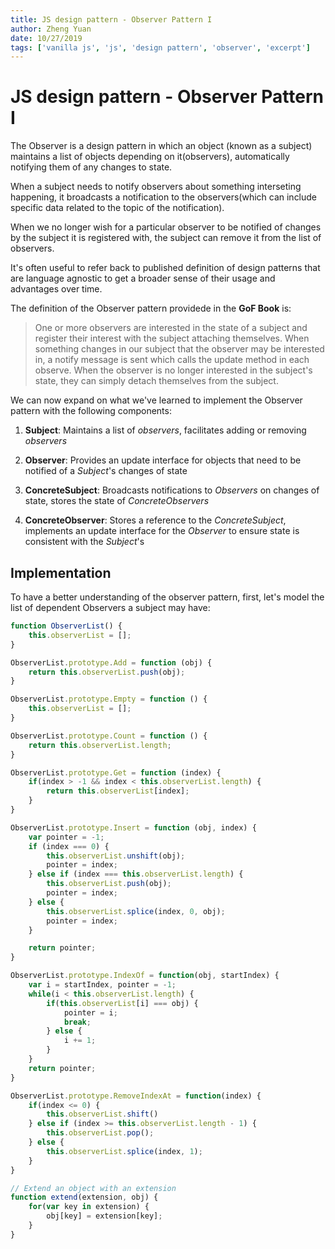 ```yaml
---
title: JS design pattern - Observer Pattern I
author: Zheng Yuan
date: 10/27/2019
tags: ['vanilla js', 'js', 'design pattern', 'observer', 'excerpt']
---
```


JS design pattern - Observer Pattern I
============

The Observer is a design pattern in which an object (known as a subject) maintains a list of objects depending on it(observers), automatically notifying them of any changes to state.

When a subject needs to notify observers about something interseting happening, it broadcasts a notification to the observers(which can include specific data related to the topic of the notification).

When we no longer wish for a particular observer to be notified of changes by the subject it is registered with, the subject can remove it from the list of observers.

It's often useful to refer back to published definition of design patterns that are language agnostic to get a broader sense of their usage and advantages over time.

The definition of the Observer pattern providede in the **GoF Book** is:
> One or more observers are interested in the state of a subject and register their interest with the subject attaching themselves. When something changes in our subject that the observer may be interested in, a notify message is sent which calls the update method in each observe. When the observer is no longer interested in the subject's state, they can simply detach themselves from the subject.

We can now expand on what we've learned to implement the Observer pattern with the following components:

1. **Subject**: Maintains a list of *observers*, facilitates adding or removing *observers*

2. **Observer**: Provides an update interface for objects that need to be notified of a *Subject*'s changes of state

3. **ConcreteSubject**: Broadcasts notifications to *Observers* on changes of state, stores the state of *ConcreteObservers*

4. **ConcreteObserver**: Stores a reference to the *ConcreteSubject*, implements an update interface for the *Observer* to ensure state is consistent with the *Subject*'s

Implementation
----------

To have a better understanding of the observer pattern, first, let's model the list of dependent Observers a subject may have:

~~~javascript
function ObserverList() {
    this.observerList = [];
}

ObserverList.prototype.Add = function (obj) {
    return this.observerList.push(obj);
}

ObserverList.prototype.Empty = function () {
    this.observerList = [];
}

ObserverList.prototype.Count = function () {
    return this.observerList.length;
}

ObserverList.prototype.Get = function (index) {
    if(index > -1 && index < this.observerList.length) {
        return this.observerList[index];
    }
}

ObserverList.prototype.Insert = function (obj, index) {
    var pointer = -1;
    if (index === 0) {
        this.observerList.unshift(obj);
        pointer = index;
    } else if (index === this.observerList.length) {
        this.observerList.push(obj);
        pointer = index;
    } else {
        this.observerList.splice(index, 0, obj);
        pointer = index;
    }

    return pointer;
}

ObserverList.prototype.IndexOf = function(obj, startIndex) {
    var i = startIndex, pointer = -1;
    while(i < this.observerList.length) {
        if(this.observerList[i] === obj) {
            pointer = i;
            break;
        } else {
            i += 1;
        }
    }
    return pointer;
}

ObserverList.prototype.RemoveIndexAt = function(index) {
    if(index <= 0) {
        this.observerList.shift()
    } else if (index >= this.observerList.length - 1) {
        this.observerList.pop();
    } else {
        this.observerList.splice(index, 1);
    }
}

// Extend an object with an extension
function extend(extension, obj) {
    for(var key in extension) {
        obj[key] = extension[key];
    }
}
~~~
